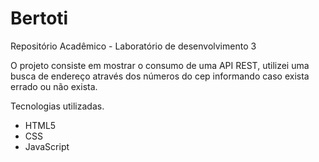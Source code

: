 # Bertoti
Repositório Acadêmico - Laboratório de desenvolvimento 3

O projeto consiste em mostrar o consumo de uma API REST, utilizei uma busca de endereço através dos números do cep informando caso exista errado ou não exista.

Tecnologias utilizadas.

- HTML5
- CSS
- JavaScript
